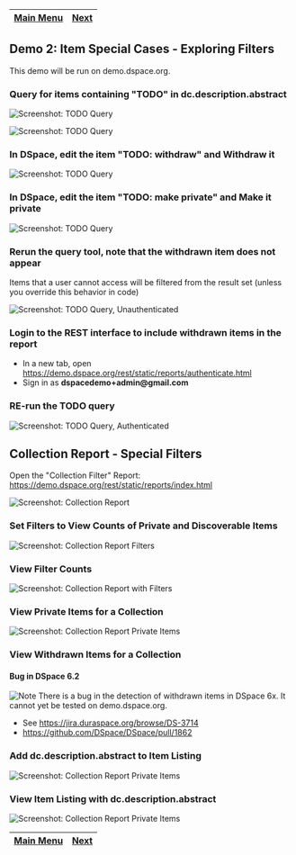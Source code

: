 [Main Menu](../README.md)    | [Next](../demo3/README.md)
------------------ | -----------------

## Demo 2: Item Special Cases - Exploring Filters

This demo will be run on demo.dspace.org.

### Query for items containing "TODO" in dc.description.abstract

![Screenshot: TODO Query](q-todo.png)

![Screenshot: TODO Query](qr-todo.png)

### In DSpace, edit the item "TODO: withdraw" and Withdraw it

![Screenshot: TODO Query](withdraw.png)

### In DSpace, edit the item "TODO: make private" and Make it private

![Screenshot: TODO Query](private.png)

### Rerun the query tool, note that the withdrawn item does not appear

Items that a user cannot access will be filtered from the result set (unless you override this behavior in code)

![Screenshot: TODO Query, Unauthenticated](todoUnauth.png)

### Login to the REST interface to include withdrawn items in the report

- In a new tab, open https://demo.dspace.org/rest/static/reports/authenticate.html
- Sign in as __dspacedemo+admin@gmail.com__

### RE-run the TODO query

![Screenshot: TODO Query, Authenticated](todoAuth.png)

## Collection Report - Special Filters

Open the "Collection Filter" Report: https://demo.dspace.org/rest/static/reports/index.html

![Screenshot: Collection Report](coll.png)

### Set Filters to View Counts of Private and Discoverable Items

![Screenshot: Collection Report Filters](collFilters.png)

### View Filter Counts

![Screenshot: Collection Report with Filters](collRes.png)

### View Private Items for a Collection

![Screenshot: Collection Report Private Items](collItems.png)

### View Withdrawn Items for a Collection

#### Bug in DSpace 6.2
![Note](../note.png) There is a bug in the detection of withdrawn items in DSpace 6x.  It cannot yet be tested on demo.dspace.org.
* See https://jira.duraspace.org/browse/DS-3714
* https://github.com/DSpace/DSpace/pull/1862

### Add dc.description.abstract to Item Listing

![Screenshot: Collection Report Private Items](collItemFields.png)

### View Item Listing with dc.description.abstract

![Screenshot: Collection Report Private Items](collItemWithFields.png)


[Main Menu](../README.md)    | [Next](../demo3/README.md)
------------------ | -----------------
